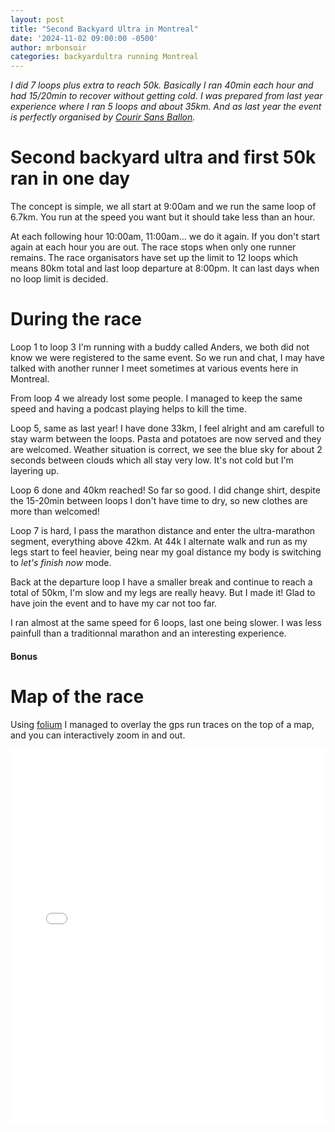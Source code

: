 ```yaml
---
layout: post
title: "Second Backyard Ultra in Montreal"
date: '2024-11-02 09:00:00 -0500'
author: mrbonsoir
categories: backyardultra running Montreal
---
```


*I did 7 loops plus extra to reach 50k. Basically I ran 40min each hour and had 15/20min to recover without getting cold. I was prepared from last year experience where I ran 5 loops and about 35km. And as last year the event is perfectly organised by [Courir Sans Ballon][CSB-link].*

# Second backyard ultra and first 50k ran in one day

The concept is simple, we all start at 9:00am and we run the same loop of 6.7km. You run at the speed you want but it should take less than an hour.

At each following hour 10:00am, 11:00am... we do it again. If you don't start again at each hour you are out. The race stops when only one runner remains. The race organisators have set up the limit to 12 loops which means 80km total and last loop departure at 8:00pm. It can last days when no loop limit is decided.

# During the race

Loop 1 to loop 3 I'm running with a buddy called Anders, we both did not know we were registered to the same event. So we run and chat, I may have talked with another runner I meet sometimes at various events here in Montreal.

From loop 4 we already lost some people. I managed to keep the same speed and having a podcast playing helps to kill the time.

Loop 5, same as last year! I have done 33km, I feel alright and am carefull to stay warm between the loops. Pasta and potatoes are now served and they are welcomed. Weather situation is correct, we see the blue sky for about 2 seconds between clouds which all stay very low. It's not cold but I'm layering up.

Loop 6 done and 40km reached! So far so good. I did change shirt, despite the 15-20min between loops I don't have time to dry, so new clothes are more than welcomed!

Loop 7 is hard, I pass the marathon distance and enter the ultra-marathon segment, everything above 42km. At 44k I alternate walk and run as my legs start to feel heavier, being near my goal distance my body is switching to *let's finish now* mode.

Back at the departure loop I have a smaller break and continue to reach a total of 50km, I'm slow and my legs are really heavy. But I made it! Glad to have join the event and to have my car not too far.

I ran almost at the same speed for 6 loops, last one being slower. I was less painfull than a traditionnal marathon and an interesting experience.

#### Bonus

# Map of the race

Using [folium][folium-link] I managed to overlay the gps run traces on the top of a map, and you can interactively zoom in and out.
<iframe src='/data/mapMontreal.html' height="600px" width="100%" style="border:none;"></iframe>

[CSB-link]:https://www.instagram.com/csb_runs/
[folium-link]:https://python-visualization.github.io/folium/latest/
